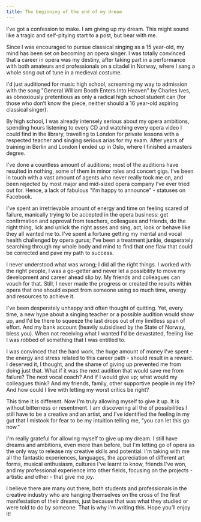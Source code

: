 ```yaml
---
title: The beginning of the end of my dream
---
```


I've got a confession to make. I am giving up my dream. This might sound like a tragic and self-pitying start to a post, but bear with me.

Since I was encouraged to pursue classical singing as a 15 year-old, my mind has been set on becoming an opera singer. I was totally convinced that a career in opera was my destiny, after taking part in a performance with both amateurs and professionals on a citadel in Norway, where I sang a whole song out of tune in a medieval costume. 

I'd just auditioned for music high school, screaming my way to admission with the song "General William Booth Enters Into Heaven" by Charles Ives, as obnoxiously pretentious as only a radical high school student can (for those who don’t know the piece, neither should a 16 year-old aspiring classical singer). 

By high school, I was already intensely serious about my opera ambitions, spending hours listening to every CD and watching every opera video I could find in the library, travelling to London for private lessons with a respected teacher and singing serious arias for my exam. After years of training in Berlin and London I ended up in Oslo, where I finished a masters degree. 

I've done a countless amount of auditions; most of the auditions have resulted in nothing, some of them in minor roles and concert gigs. I’ve been in touch with a vast amount of agents who never really took me on, and been rejected by most major and mid-sized opera company I’ve ever tried out for. Hence, a lack of fabulous "I'm happy to announce" - statuses on Facebook. 

I've spent an irretrievable amount of energy and time on feeling scared of failure, manically trying to be accepted in the opera business: get confirmation and approval from teachers, colleagues and friends, do the right thing, lick and unlick the right asses and sing, act, look or behave like they all wanted me to. I've spent a fortune getting my mental and vocal health challenged by opera gurus; I've been a treatment junkie, desperately searching through my whole body and mind to find that one flaw that could be corrected and pave my path to success. 

I never understood what was wrong; I did all the right things. I worked with the right people, I was a go-getter and never let a possibility to move my development and career ahead slip by. My friends and colleagues can vouch for that. Still, I never made the progress or created the results within opera that one should expect from someone using so much time, energy and resources to achieve it.

I've been desperately unhappy and often thought of quitting. Yet, every time, a new hype about a singing teacher or a possible audition would show up, and I'd be there to squeeze the last drops out of my limitless span of effort. And my bank account (heavily subsidised by the State of Norway, bless you). When not receiving what I wanted I'd be devastated, feeling like I was robbed of something that I was entitled to. 

I was convinced that the hard work, the huge amount of money I've spent - the energy and stress related to this career path - should result in a reward. I deserved it, I thought, and the shame of giving up prevented me from doing just that. What if it was the next audition that would save me from failure? The next vocal coach? And if I would give up; what would my colleagues think? And my friends, family, other supportive people in my life? And how could I live with letting my worst critics be right?

This time it is different. Now I'm truly allowing myself to give it up. It is without bitterness or resentment. I am discovering all the of possibilities I still have to be a creative and an artist, and I've identified the feeling in my gut that I mistook for fear to be my intuition telling me, "you can let this go now."

I'm really grateful for allowing myself to give up my dream. I still have dreams and ambitions, even more than before, but I'm letting go of opera as the only way to release my creative skills and potential. I'm taking with me all the fantastic experiences, languages, the appreciation of different art forms, musical enthusiasm, cultures I've learnt to know, friends I've won, and my professional experience into other fields, focusing on the projects - artistic and other - that give me joy.

I believe there are many out there, both students and professionals in the creative industry who are hanging themselves on the cross of the first manifestation of their dreams, just because that was what they studied or were told to do by someone. That is why I'm writing this. Hope you’ll enjoy it!
